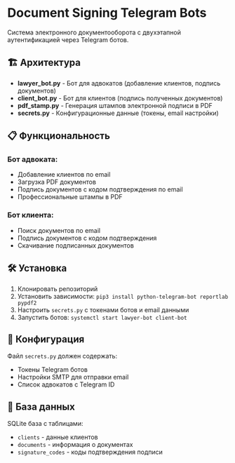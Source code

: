 # Document Signing Telegram Bots

Система электронного документооборота с двухэтапной аутентификацией через Telegram ботов.

## 🏗️ Архитектура

- **lawyer_bot.py** - Бот для адвокатов (добавление клиентов, подпись документов)
- **client_bot.py** - Бот для клиентов (подпись полученных документов)  
- **pdf_stamp.py** - Генерация штампов электронной подписи в PDF
- **secrets.py** - Конфигурационные данные (токены, email настройки)

## 📋 Функциональность

### Бот адвоката:
- Добавление клиентов по email
- Загрузка PDF документов
- Подпись документов с кодом подтверждения по email
- Профессиональные штампы в PDF

### Бот клиента:
- Поиск документов по email
- Подпись документов с кодом подтверждения
- Скачивание подписанных документов

## 🛠️ Установка

1. Клонировать репозиторий
2. Установить зависимости: `pip3 install python-telegram-bot reportlab pypdf2`
3. Настроить `secrets.py` с токенами ботов и email данными
4. Запустить ботов: `systemctl start lawyer-bot client-bot`

## 🔧 Конфигурация

Файл `secrets.py` должен содержать:
- Токены Telegram ботов
- Настройки SMTP для отправки email
- Список адвокатов с Telegram ID

## 📄 База данных

SQLite база с таблицами:
- `clients` - данные клиентов
- `documents` - информация о документах  
- `signature_codes` - коды подтверждения подписи
